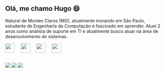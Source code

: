 ## Olá, me chamo Hugo 😄 

Natural de Montes Claros (MG), atualmente morando em São Paulo, estudante de Engenharia da Computação e fascinado em aprender. Atuei 2 anos como analista de suporte em TI e atualmente busco atuar na área de desenvolvimento de sistemas.
<br>

<img loading="lazy" src="https://cdn.jsdelivr.net/gh/devicons/devicon/icons/javascript/javascript-original.svg" width="30" height="30" /> &nbsp; &nbsp; <img loading="lazy" src="https://cdn.jsdelivr.net/gh/devicons/devicon/icons/html5/html5-original.svg" width="30" height="30" /> &nbsp; &nbsp; <img loading="lazy" src="https://cdn.jsdelivr.net/gh/devicons/devicon/icons/css3/css3-original.svg" width="30" height="30" /> &nbsp; &nbsp; <img oading="lazy" src="https://cdn.jsdelivr.net/gh/devicons/devicon/icons/mysql/mysql-original.svg" width="30" height="30" />
<br>
##
<div>
<a href="https://instagram.com/hugo_ragelli" target="_blank"><img loading="lazy" src="https://img.shields.io/badge/-Instagram-%23E4405F?style=for-the-badge&logo=instagram&logoColor=white" target="_blank"></a>
<a href = "mailto:hugoragelli3@gmail.com"><img loading="lazy" src="https://img.shields.io/badge/Gmail-D14836?style=for-the-badge&logo=gmail&logoColor=white" target="_blank"></a>
<a href="https://www.linkedin.com/in/hugo-ragelli-andrade-7a95601b3" target="_blank"><img loading="lazy" src="https://img.shields.io/badge/-LinkedIn-%230077B5?style=for-the-badge&logo=linkedin&logoColor=white" target="_blank"></a>   
</div>


